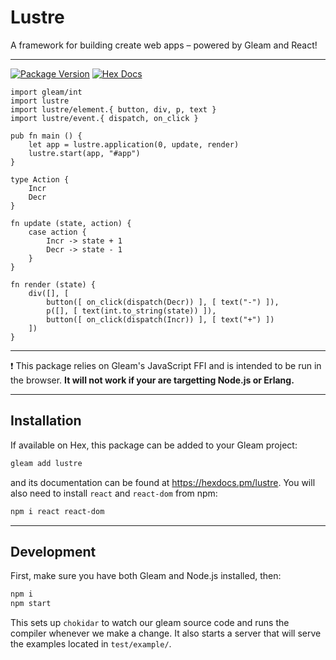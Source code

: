 # Lustre

A framework for building create web apps – powered by Gleam and React!

---

[![Package Version](https://img.shields.io/hexpm/v/lustre)](https://hex.pm/packages/lustre)
[![Hex Docs](https://img.shields.io/badge/hex-docs-ffaff3)](https://hexdocs.pm/lustre/)

```gleam
import gleam/int
import lustre
import lustre/element.{ button, div, p, text }
import lustre/event.{ dispatch, on_click }

pub fn main () {
    let app = lustre.application(0, update, render)
    lustre.start(app, "#app")
}

type Action {
    Incr
    Decr
}

fn update (state, action) {
    case action {
        Incr -> state + 1
        Decr -> state - 1
    }
}

fn render (state) {
    div([], [
        button([ on_click(dispatch(Decr)) ], [ text("-") ]),
        p([], [ text(int.to_string(state)) ]),
        button([ on_click(dispatch(Incr)) ], [ text("+") ])
    ])
}
```

---

❗️ This package relies on Gleam's JavaScript FFI and is intended to be run in
the browser. **It will not work if your are targetting Node.js or Erlang.**

---

## Installation

If available on Hex, this package can be added to your Gleam project:

```sh
gleam add lustre
```

and its documentation can be found at <https://hexdocs.pm/lustre>. You will also
need to install `react` and `react-dom` from npm:

```sh
npm i react react-dom
```

---

## Development

First, make sure you have both Gleam and Node.js installed, then:

```bash
npm i
npm start
```

This sets up `chokidar` to watch our gleam source code and runs the compiler
whenever we make a change. It also starts a server that will serve the examples
located in `test/example/`.
